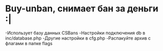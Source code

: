 # Buy-unban, снимает бан за деньги :|
-Использует базу данных CSBans
-Настройки подключения db в inc/database.php
-Другие настройки в cfg.php
-Распакуйте архив с флагами в папке flags